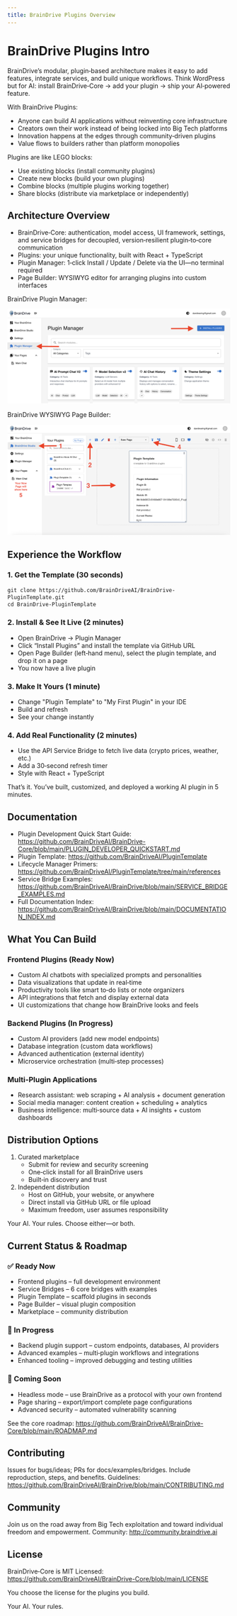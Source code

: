 ```yaml
---
title: BrainDrive Plugins Overview
---
```


# BrainDrive Plugins Intro

BrainDrive’s modular, plugin‑based architecture makes it easy to add features, integrate services, and build unique workflows. Think WordPress but for AI: install BrainDrive‑Core → add your plugin → ship your AI‑powered feature.

With BrainDrive Plugins:

- Anyone can build AI applications without reinventing core infrastructure
- Creators own their work instead of being locked into Big Tech platforms
- Innovation happens at the edges through community‑driven plugins
- Value flows to builders rather than platform monopolies

Plugins are like LEGO blocks:

- Use existing blocks (install community plugins)
- Create new blocks (build your own plugins)
- Combine blocks (multiple plugins working together)
- Share blocks (distribute via marketplace or independently)

## Architecture Overview

- BrainDrive‑Core: authentication, model access, UI framework, settings, and service bridges for decoupled, version‑resilient plugin‑to‑core communication
- Plugins: your unique functionality, built with React + TypeScript
- Plugin Manager: 1‑click Install / Update / Delete via the UI—no terminal required
- Page Builder: WYSIWYG editor for arranging plugins into custom interfaces

BrainDrive Plugin Manager:

![BrainDrive Plugin Manager](https://raw.githubusercontent.com/BrainDriveAI/BrainDrive/main/images/Plugin%20Manager%20Install.png)

BrainDrive WYSIWYG Page Builder:

![BrainDrive Studio Page Builder](https://raw.githubusercontent.com/BrainDriveAI/BrainDrive/main/images/Install%20Plugin%20Template.png)

## Experience the Workflow

### 1. Get the Template (30 seconds)

```
git clone https://github.com/BrainDriveAI/BrainDrive-PluginTemplate.git
cd BrainDrive-PluginTemplate
```

### 2. Install & See It Live (2 minutes)

- Open BrainDrive → Plugin Manager
- Click “Install Plugins” and install the template via GitHub URL
- Open Page Builder (left‑hand menu), select the plugin template, and drop it on a page
- You now have a live plugin

### 3. Make It Yours (1 minute)

- Change "Plugin Template" to "My First Plugin" in your IDE
- Build and refresh
- See your change instantly

### 4. Add Real Functionality (2 minutes)

- Use the API Service Bridge to fetch live data (crypto prices, weather, etc.)
- Add a 30‑second refresh timer
- Style with React + TypeScript

That’s it. You’ve built, customized, and deployed a working AI plugin in 5 minutes.

## Documentation

- Plugin Development Quick Start Guide: https://github.com/BrainDriveAI/BrainDrive-Core/blob/main/PLUGIN_DEVELOPER_QUICKSTART.md
- Plugin Template: https://github.com/BrainDriveAI/PluginTemplate
- Lifecycle Manager Primers: https://github.com/BrainDriveAI/PluginTemplate/tree/main/references
- Service Bridge Examples: https://github.com/BrainDriveAI/BrainDrive/blob/main/SERVICE_BRIDGE_EXAMPLES.md
- Full Documentation Index: https://github.com/BrainDriveAI/BrainDrive/blob/main/DOCUMENTATION_INDEX.md

## What You Can Build

### Frontend Plugins (Ready Now)

- Custom AI chatbots with specialized prompts and personalities
- Data visualizations that update in real‑time
- Productivity tools like smart to‑do lists or note organizers
- API integrations that fetch and display external data
- UI customizations that change how BrainDrive looks and feels

### Backend Plugins (In Progress)

- Custom AI providers (add new model endpoints)
- Database integration (custom data workflows)
- Advanced authentication (external identity)
- Microservice orchestration (multi‑step processes)

### Multi‑Plugin Applications

- Research assistant: web scraping + AI analysis + document generation
- Social media manager: content creation + scheduling + analytics
- Business intelligence: multi‑source data + AI insights + custom dashboards

## Distribution Options

1. Curated marketplace
   - Submit for review and security screening
   - One‑click install for all BrainDrive users
   - Built‑in discovery and trust
2. Independent distribution
   - Host on GitHub, your website, or anywhere
   - Direct install via GitHub URL or file upload
   - Maximum freedom, user assumes responsibility

Your AI. Your rules. Choose either—or both.

## Current Status & Roadmap

### ✅ Ready Now

- Frontend plugins – full development environment
- Service Bridges – 6 core bridges with examples
- Plugin Template – scaffold plugins in seconds
- Page Builder – visual plugin composition
- Marketplace – community distribution

### 🚧 In Progress

- Backend plugin support – custom endpoints, databases, AI providers
- Advanced examples – multi‑plugin workflows and integrations
- Enhanced tooling – improved debugging and testing utilities

### 🔮 Coming Soon

- Headless mode – use BrainDrive as a protocol with your own frontend
- Page sharing – export/import complete page configurations
- Advanced security – automated vulnerability scanning

See the core roadmap: https://github.com/BrainDriveAI/BrainDrive-Core/blob/main/ROADMAP.md

## Contributing

Issues for bugs/ideas; PRs for docs/examples/bridges. Include reproduction, steps, and benefits.
Guidelines: https://github.com/BrainDriveAI/BrainDrive/blob/main/CONTRIBUTING.md

## Community

Join us on the road away from Big Tech exploitation and toward individual freedom and empowerment.
Community: http://community.braindrive.ai

## License

BrainDrive‑Core is MIT Licensed: https://github.com/BrainDriveAI/BrainDrive-Core/blob/main/LICENSE

You choose the license for the plugins you build.

Your AI. Your rules.
